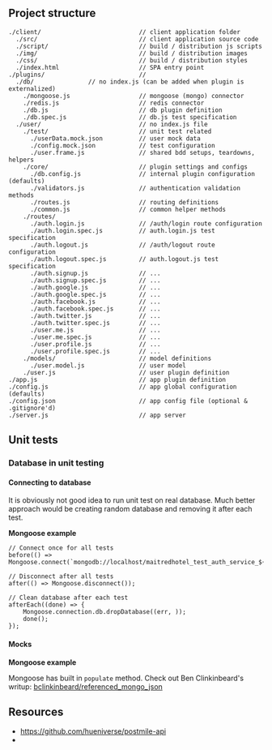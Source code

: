 
## Project structure

```
./client/                           // client application folder
  ./src/                            // client application source code
  ./script/                         // build / distribution js scripts
  ./img/                            // build / distribution images
  ./css/                            // build / distribution styles
  ./index.html                      // SPA entry point
./plugins/                          //
  ./db/               // no index.js (can be added when plugin is externalized)    
    ./mongoose.js                   // mongoose (mongo) connector
    ./redis.js                      // redis connector
    ./db.js                         // db plugin definition   
    ./db.spec.js                    // db.js test specification
  ./user/                           // no index.js file
    ./test/                         // unit test related
      ./userData.mock.json          // user mock data
      ./config.mock.json            // test configuration
      ./user.frame.js               // shared bdd setups, teardowns, helpers
    ./core/                         // plugin settings and configs
      ./db.config.js                // internal plugin configuration (defaults)
      ./validators.js               // authentication validation methods
      ./routes.js                   // routing definitions
      ./common.js                   // common helper methods
    ./routes/
      ./auth.login.js               // /auth/login route configuration
      ./auth.login.spec.js          // auth.login.js test specification
      ./auth.logout.js              // /auth/logout route configuration
      ./auth.logout.spec.js         // auth.logout.js test specification
      ./auth.signup.js              // ...
      ./auth.signup.spec.js         // ...
      ./auth.google.js              // ...
      ./auth.google.spec.js         // ...
      ./auth.facebook.js            // ...
      ./auth.facebook.spec.js       // ...
      ./auth.twitter.js             // ...
      ./auth.twitter.spec.js        // ...
      ./user.me.js                  // ...
      ./user.me.spec.js             // ...
      ./user.profile.js             // ...
      ./user.profile.spec.js        // ...
    ./models/                       // model definitions
      ./user.model.js               // user model
    ./user.js                       // user plugin definition
./app.js                            // app plugin definition
./config.js                         // app global configuration (defaults)
./config.json                       // app config file (optional & .gitignore'd)
./server.js                         // app server
```


## Unit tests

### Database in unit testing

#### Connecting to database

It is obviously not good idea to run unit test on real database.
Much better approach would be creating random database and removing it after each test.

**Mongoose example**

```
// Connect once for all tests
before(() => Mongoose.connect(`mongodb://localhost/maitredhotel_test_auth_service_${Date.now()}`));

// Disconnect after all tests
after(() => Mongoose.disconnect());

// Clean database after each test
afterEach((done) => {
    Mongoose.connection.db.dropDatabase((err, ));
    done();
});
```

<!-- todo: https://github.com/Automattic/mongoose/issues/1469 -->

#### Mocks

**Mongoose example**

Mongoose has built in `populate` method.
Check out Ben Clinkinbeard's writup: [bclinkinbeard/referenced_mongo_json](https://gist.github.com/bclinkinbeard/5171359)


## Resources
 - https://github.com/hueniverse/postmile-api
 -
